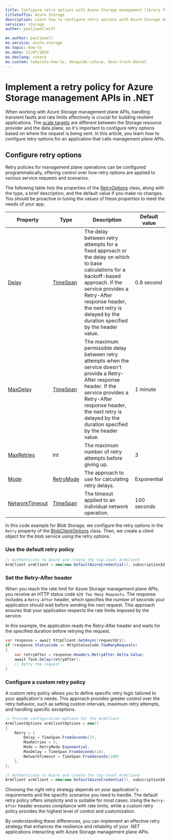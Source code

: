 ```yaml
---
title: Configure retry options with Azure Storage management library for .NET
titleSuffix: Azure Storage
description: Learn how to configure retry options with Azure Storage management library for .NET
services: storage
author: pauljewellmsft

ms.author: pauljewell
ms.service: azure-storage
ms.topic: how-to
ms.date: 11/07/2024
ms.devlang: csharp
ms.custom: template-how-to, devguide-csharp, devx-track-dotnet
---
```


# Implement a retry policy for Azure Storage management APIs in .NET

When working with Azure Storage management plane APIs, handling transient faults and rate limits effectively is crucial for building resilient applications. The [scale targets](scalability-targets-resource-provider.md) are different between the Storage resource provider and the data plane, so it's important to configure retry options based on where the request is being sent. In this article, you learn how to configure retry options for an application that calls management plane APIs. 

## Configure retry options

Retry policies for management plane operations can be configured programmatically, offering control over how retry options are applied to various service requests and scenarios.

The following table lists the properties of the [RetryOptions](/dotnet/api/azure.core.retryoptions) class, along with the type, a brief description, and the default value if you make no changes. You should be proactive in tuning the values of these properties to meet the needs of your app.

| Property | Type | Description | Default value |
| --- | --- | --- | --- |
| [Delay](/dotnet/api/azure.core.retryoptions.delay) | [TimeSpan](/dotnet/api/system.timespan) | The delay between retry attempts for a fixed approach or the delay on which to base calculations for a backoff-based approach. If the service provides a Retry-After response header, the next retry is delayed by the duration specified by the header value. | 0.8 second |
| [MaxDelay](/dotnet/api/azure.core.retryoptions.maxdelay) | [TimeSpan](/dotnet/api/system.timespan) | The maximum permissible delay between retry attempts when the service doesn't provide a Retry-After response header. If the service provides a Retry-After response header, the next retry is delayed by the duration specified by the header value. | 1 minute |
| [MaxRetries](/dotnet/api/azure.core.retryoptions.maxretries) | int | The maximum number of retry attempts before giving up. | 3 |
| [Mode](/dotnet/api/azure.core.retryoptions.mode) | [RetryMode](/dotnet/api/azure.core.retrymode) | The approach to use for calculating retry delays. | Exponential |
| [NetworkTimeout](/dotnet/api/azure.core.retryoptions.networktimeout) | [TimeSpan](/dotnet/api/system.timespan) | The timeout applied to an individual network operation. | 100 seconds |

In this code example for Blob Storage, we configure the retry options in the `Retry` property of the [BlobClientOptions](/dotnet/api/azure.storage.blobs.blobclientoptions) class. Then, we create a client object for the blob service using the retry options.

### Use the default retry policy

```csharp
// Authenticate to Azure and create the top-level ArmClient
ArmClient armClient = new(new DefaultAzureCredential(), subscriptionId, armClientOptions);
```

### Set the Retry-After header

When you reach the rate limit for Azure Storage management plane APIs, you receive an HTTP status code `429 Too Many Requests`. The response includes a `Retry-After` header, which specifies the number of seconds your application should wait before sending the next request. This approach ensures that your application respects the rate limits imposed by the service.

In this example, the application reads the Retry-After header and waits for the specified duration before retrying the request.

```csharp
var response = await httpClient.GetAsync(requestUri);
if (response.StatusCode == HttpStatusCode.TooManyRequests)
{
    var retryAfter = response.Headers.RetryAfter.Delta.Value;
    await Task.Delay(retryAfter);
    // Retry the request
}
```

### Configure a custom retry policy

A custom retry policy allows you to define specific retry logic tailored to your application's needs. This approach provides greater control over the retry behavior, such as setting custom intervals, maximum retry attempts, and handling specific exceptions.

```csharp
// Provide configuration options for the ArmClient
ArmClientOptions armClientOptions = new()
{
    Retry = {
        Delay = TimeSpan.FromSeconds(2),
        MaxRetries = 5,
        Mode = RetryMode.Exponential,
        MaxDelay = TimeSpan.FromSeconds(10),
        NetworkTimeout = TimeSpan.FromSeconds(100)
    },
};

// Authenticate to Azure and create the top-level ArmClient
ArmClient armClient = new(new DefaultAzureCredential(), subscriptionId, armClientOptions);
```

Choosing the right retry strategy depends on your application's requirements and the specific scenarios you need to handle. The default retry policy offers simplicity and is suitable for most cases. Using the `Retry-After` header ensures compliance with rate limits, while a custom retry policy provides the highest level of control and customization.

By understanding these differences, you can implement an effective retry strategy that enhances the resilience and reliability of your .NET applications interacting with Azure Storage management plane APIs.
